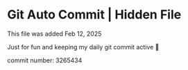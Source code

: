 # Git Auto Commit | Hidden File

This file was added Feb 12, 2025

Just for fun and keeping my daily git commit active 🤪

commit number: 3265434
